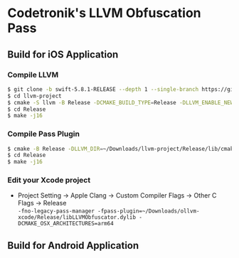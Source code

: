 # Codetronik's LLVM Obfuscation Pass

## Build for iOS Application

### Compile LLVM
```sh
$ git clone -b swift-5.8.1-RELEASE --depth 1 --single-branch https://github.com/llvm/llvm-project.git
$ cd llvm-project
$ cmake -S llvm -B Release -DCMAKE_BUILD_TYPE=Release -DLLVM_ENABLE_NEW_PASS_MANAGER=ON -DLLVM_CREATE_XCODE_TOOLCHAIN=ON -DLLVM_ENABLE_PROJECTS="clang;libcxx;libcxxabi" 
$ cd Release
$ make -j16
```

### Compile Pass Plugin
```sh
$ cmake -B Release -DLLVM_DIR=~/Downloads/llvm-project/Release/lib/cmake -DCMAKE_OSX_ARCHITECTURES=arm64
$ cd Release
$ make -j16
```

### Edit your Xcode project
- Project Setting -> Apple Clang -> Custom Compiler Flags -> Other C Flags -> Release  
```-fno-legacy-pass-manager -fpass-plugin=~/Downloads/ollvm-xcode/Release/libLLVMObfuscator.dylib -DCMAKE_OSX_ARCHITECTURES=arm64```


## Build for Android Application
